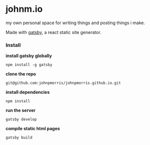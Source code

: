 # johnm.io
my own personal space for writing things and posting things i make. 

Made with [gatsby](https://github.com/gatsbyjs/gatsby), a react static site generator.

### Install

**install gatsby globally**

```
npm install -g gatsby
```

**clone the repo**

```
git@github.com:johnpmorris/johnpmorris.github.io.git
```

**install dependencies**

```
npm install
```

**run the server**

```
gatsby develop
```

**compile static html pages**

```
gatsby build
```
